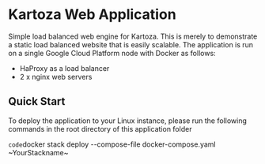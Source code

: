 # Kartoza Web Application
Simple load balanced web engine for Kartoza. This is merely to demonstrate a static load balanced website that is easily scalable. The application is run on a single Google Cloud Platform node with Docker as follows:

- HaProxy as a load balancer
- 2 x nginx web servers

## Quick Start
To deploy the application to your Linux instance, please run the following commands in the root directory of this application folder

`code`docker stack deploy --compose-file docker-compose.yaml ~YourStackname~
